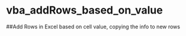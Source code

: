 # vba_addRows_based_on_value

##Add Rows in Excel based on cell value, copying the info to new rows
